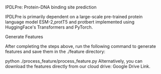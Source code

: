 IPDLPre: Protein-DNA binding site prediction

IPDLPre is primarily dependent on a large-scale pre-trained protein language model ESM-2,protT5 and protbert implemented using HuggingFace's Transformers and PyTorch.

Generate Features

After completing the steps above, run the following command to generate features and save them in the ./feature directory:

python ./process_feature/process_feature.py
Alternatively, you can download the features directly from our cloud drive: Google Drive Link.
